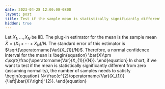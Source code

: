 ```yaml
---
date: 2023-04-28 12:00:00-0800
layout: post
title: Test if the sample mean is statistically significantly different from zero
hidden: true
---
```

Let $X_{1},\ldots,X_{N}$ be IID. The plug-in estimator for the mean is the sample mean $\bar{X}=(X_{1}+\cdots+X_{N})/N$.
The standard error of this estimator is $\sqrt{\operatorname{Var}(X_{1})/N}$.
Therefore, a normal confidence interval for the mean is
\begin{equation}
\bar{X}\pm c\sqrt{\frac{\operatorname{Var}(X_{1})}{N}}.
\end{equation}
In short, if we want to test if the mean is statistically significantly different from zero (assuming normality), the number of samples needs to satisfy
\begin{equation}
N>\frac{c^{2}\operatorname{Var}(X_{1})}{\left|\bar{X}\right|^{2}}.
\end{equation}
